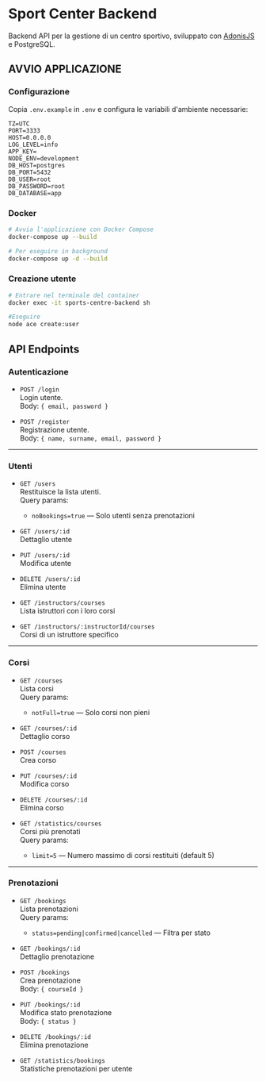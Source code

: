 # Sport Center Backend

Backend API per la gestione di un centro sportivo, sviluppato con [AdonisJS](https://adonisjs.com/) e PostgreSQL.

## AVVIO APPLICAZIONE

### Configurazione
Copia `.env.example` in `.env` e configura le variabili d'ambiente necessarie:
```
TZ=UTC
PORT=3333
HOST=0.0.0.0
LOG_LEVEL=info
APP_KEY=
NODE_ENV=development
DB_HOST=postgres
DB_PORT=5432
DB_USER=root
DB_PASSWORD=root
DB_DATABASE=app
```

### Docker
```bash
# Avvia l'applicazione con Docker Compose
docker-compose up --build

# Per eseguire in background
docker-compose up -d --build
```

### Creazione utente
```bash
# Entrare nel terminale del container
docker exec -it sports-centre-backend sh

#Eseguire
node ace create:user
```

## API Endpoints

### Autenticazione
- `POST /login`  
  Login utente.  
  Body: `{ email, password }`

- `POST /register`  
  Registrazione utente.  
  Body: `{ name, surname, email, password }`

---

### Utenti
- `GET /users`  
  Restituisce la lista utenti.  
  Query params:
  - `noBookings=true` — Solo utenti senza prenotazioni

- `GET /users/:id`  
  Dettaglio utente

- `PUT /users/:id`  
  Modifica utente

- `DELETE /users/:id`  
  Elimina utente

- `GET /instructors/courses`  
  Lista istruttori con i loro corsi

- `GET /instructors/:instructorId/courses`  
  Corsi di un istruttore specifico

---

### Corsi
- `GET /courses`  
  Lista corsi  
  Query params:
  - `notFull=true` — Solo corsi non pieni

- `GET /courses/:id`  
  Dettaglio corso

- `POST /courses`  
  Crea corso

- `PUT /courses/:id`  
  Modifica corso

- `DELETE /courses/:id`  
  Elimina corso

- `GET /statistics/courses`  
  Corsi più prenotati  
  Query params:
  - `limit=5` — Numero massimo di corsi restituiti (default 5)

---

### Prenotazioni
- `GET /bookings`  
  Lista prenotazioni  
  Query params:
  - `status=pending|confirmed|cancelled` — Filtra per stato

- `GET /bookings/:id`  
  Dettaglio prenotazione

- `POST /bookings`  
  Crea prenotazione  
  Body: `{ courseId }`

- `PUT /bookings/:id`  
  Modifica stato prenotazione  
  Body: `{ status }`

- `DELETE /bookings/:id`  
  Elimina prenotazione

- `GET /statistics/bookings`  
  Statistiche prenotazioni per utente
